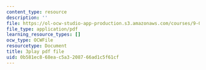 ```yaml
---
content_type: resource
description: ''
file: https://ol-ocw-studio-app-production.s3.amazonaws.com/courses/9-00sc-introduction-to-psychology-fall-2011/0b581ec868eac5a3208766ad1c5f61cf_QvK6YdFKMY8.pdf
file_type: application/pdf
learning_resource_types: []
ocw_type: OCWFile
resourcetype: Document
title: 3play pdf file
uid: 0b581ec8-68ea-c5a3-2087-66ad1c5f61cf
---
```

